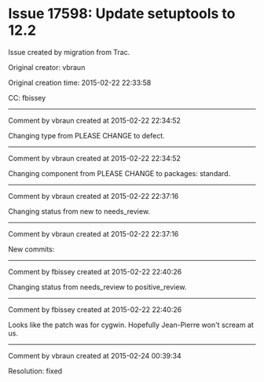 # Issue 17598: Update setuptools to 12.2

Issue created by migration from Trac.

Original creator: vbraun

Original creation time: 2015-02-22 22:33:58

CC:  fbissey




---

Comment by vbraun created at 2015-02-22 22:34:52

Changing type from PLEASE CHANGE to defect.


---

Comment by vbraun created at 2015-02-22 22:34:52

Changing component from PLEASE CHANGE to packages: standard.


---

Comment by vbraun created at 2015-02-22 22:37:16

Changing status from new to needs_review.


---

Comment by vbraun created at 2015-02-22 22:37:16

New commits:


---

Comment by fbissey created at 2015-02-22 22:40:26

Changing status from needs_review to positive_review.


---

Comment by fbissey created at 2015-02-22 22:40:26

Looks like the patch was for cygwin. Hopefully Jean-Pierre won't scream at us.


---

Comment by vbraun created at 2015-02-24 00:39:34

Resolution: fixed
